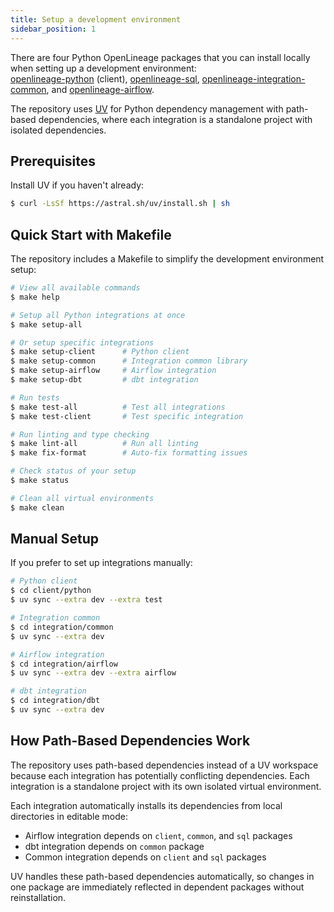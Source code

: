 ```yaml
---
title: Setup a development environment
sidebar_position: 1
---
```


There are four Python OpenLineage packages that you can install locally when setting up a development environment:<br />
[openlineage-python](https://pypi.org/project/openlineage-python/) (client), [openlineage-sql](https://pypi.org/project/openlineage-sql/), [openlineage-integration-common](https://pypi.org/project/openlineage-integration-common/), and [openlineage-airflow](https://pypi.org/project/openlineage-airflow/).

The repository uses [UV](https://docs.astral.sh/uv/) for Python dependency management with path-based dependencies, where each integration is a standalone project with isolated dependencies.

## Prerequisites

Install UV if you haven't already:

```bash
$ curl -LsSf https://astral.sh/uv/install.sh | sh
```

## Quick Start with Makefile

The repository includes a Makefile to simplify the development environment setup:

```bash
# View all available commands
$ make help

# Setup all Python integrations at once
$ make setup-all

# Or setup specific integrations
$ make setup-client      # Python client
$ make setup-common      # Integration common library
$ make setup-airflow     # Airflow integration
$ make setup-dbt         # dbt integration

# Run tests
$ make test-all          # Test all integrations
$ make test-client       # Test specific integration

# Run linting and type checking
$ make lint-all          # Run all linting
$ make fix-format        # Auto-fix formatting issues

# Check status of your setup
$ make status

# Clean all virtual environments
$ make clean
```

## Manual Setup

If you prefer to set up integrations manually:

```bash
# Python client
$ cd client/python
$ uv sync --extra dev --extra test

# Integration common
$ cd integration/common
$ uv sync --extra dev

# Airflow integration
$ cd integration/airflow
$ uv sync --extra dev --extra airflow

# dbt integration
$ cd integration/dbt
$ uv sync --extra dev
```

## How Path-Based Dependencies Work

The repository uses path-based dependencies instead of a UV workspace because each integration has potentially conflicting dependencies. Each integration is a standalone project with its own isolated virtual environment.

Each integration automatically installs its dependencies from local directories in editable mode:
- Airflow integration depends on `client`, `common`, and `sql` packages
- dbt integration depends on `common` package
- Common integration depends on `client` and `sql` packages

UV handles these path-based dependencies automatically, so changes in one package are immediately reflected in dependent packages without reinstallation.
